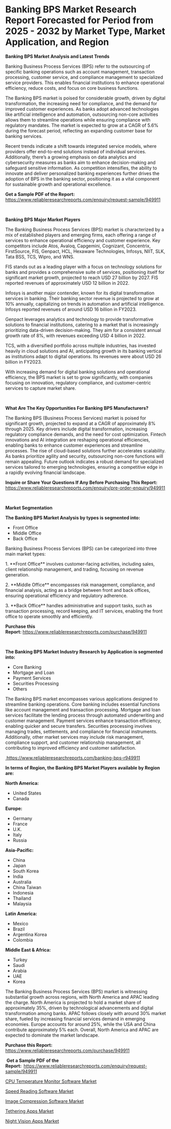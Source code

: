 <p><h1>Banking BPS Market Research Report Forecasted for Period from 2025 -  2032 by Market Type, Market Application, and Region</h1></p><p><strong>Banking BPS Market Analysis and Latest Trends</strong></p>
<p><p>Banking Business Process Services (BPS) refer to the outsourcing of specific banking operations such as account management, transaction processing, customer service, and compliance management to specialized service providers. This enables financial institutions to enhance operational efficiency, reduce costs, and focus on core business functions.</p><p>The Banking BPS market is poised for considerable growth, driven by digital transformation, the increasing need for compliance, and the demand for improved customer experiences. As banks adopt advanced technologies like artificial intelligence and automation, outsourcing non-core activities allows them to streamline operations while ensuring compliance with regulatory mandates. The market is expected to grow at a CAGR of 5.6% during the forecast period, reflecting an expanding customer base for banking services.</p><p>Recent trends indicate a shift towards integrated service models, where providers offer end-to-end solutions instead of individual services. Additionally, there’s a growing emphasis on data analytics and cybersecurity measures as banks aim to enhance decision-making and safeguard sensitive information. As competition intensifies, the ability to innovate and deliver personalized banking experiences further drives the adoption of BPS in the banking sector, positioning it as a vital component for sustainable growth and operational excellence.</p></p>
<p><strong>Get a Sample PDF of the Report:&nbsp;</strong> <a href="https://www.reliableresearchreports.com/enquiry/request-sample/949911?utm_campaign=83&utm_medium=2&utm_source=Github&utm_content=ia&utm_term=05032025&utm_id=banking-bps">https://www.reliableresearchreports.com/enquiry/request-sample/949911</a></p>
<p>&nbsp;</p>
<p><strong>Banking BPS Major Market Players</strong></p>
<p><p>The Banking Business Process Services (BPS) market is characterized by a mix of established players and emerging firms, each offering a range of services to enhance operational efficiency and customer experience. Key competitors include Atos, Avaloq, Capgemini, Cognizant, Concentrix, FirstSource, FIS, Genpact, HCL, Hexaware Technologies, Infosys, NIIT, SLK, Tata BSS, TCS, Wipro, and WNS. </p><p>FIS stands out as a leading player with a focus on technology solutions for banks and provides a comprehensive suite of services, positioning itself for significant market growth, projected to reach USD 27 billion by 2027. FIS reported revenues of approximately USD 12 billion in 2022.</p><p>Infosys is another major contender, known for its digital transformation services in banking. Their banking sector revenue is projected to grow at 10% annually, capitalizing on trends in automation and artificial intelligence. Infosys reported revenues of around USD 16 billion in FY2023.</p><p>Genpact leverages analytics and technology to provide transformative solutions to financial institutions, catering to a market that is increasingly prioritizing data-driven decision-making. They aim for a consistent annual growth rate of 8%, with revenues exceeding USD 4 billion in 2022.</p><p>TCS, with a diversified portfolio across multiple industries, has invested heavily in cloud solutions and AI, anticipating growth in its banking vertical as institutions adapt to digital operations. Its revenues were about USD 26 billion in FY2023.</p><p>With increasing demand for digital banking solutions and operational efficiency, the BPS market is set to grow significantly, with companies focusing on innovation, regulatory compliance, and customer-centric services to capture market share.</p></p>
<p>&nbsp;</p>
<p><strong>What Are The Key Opportunities For Banking BPS Manufacturers?</strong></p>
<p><p>The Banking BPS (Business Process Services) market is poised for significant growth, projected to expand at a CAGR of approximately 8% through 2025. Key drivers include digital transformation, increasing regulatory compliance demands, and the need for cost optimization. Fintech innovations and AI integration are reshaping operational efficiencies, enabling banks to enhance customer experiences and streamline processes. The rise of cloud-based solutions further accelerates scalability. As banks prioritize agility and security, outsourcing non-core functions will remain appealing. Future outlook indicates a robust demand for specialized services tailored to emerging technologies, ensuring a competitive edge in a rapidly evolving financial landscape.</p></p>
<p><strong>Inquire or Share Your Questions If Any Before Purchasing This Report:</strong> <a href="https://www.reliableresearchreports.com/enquiry/pre-order-enquiry/949911?utm_campaign=83&utm_medium=2&utm_source=Github&utm_content=ia&utm_term=05032025&utm_id=banking-bps">https://www.reliableresearchreports.com/enquiry/pre-order-enquiry/949911</a></p>
<p>&nbsp;</p>
<p><strong>Market Segmentation</strong></p>
<p><strong>The Banking BPS Market Analysis by types is segmented into:</strong></p>
<p><ul><li>Front Office</li><li>Middle Office</li><li>Back Office</li></ul></p>
<p><p>Banking Business Process Services (BPS) can be categorized into three main market types: </p><p>1. **Front Office** involves customer-facing activities, including sales, client relationship management, and trading, focusing on revenue generation. </p><p>2. **Middle Office** encompasses risk management, compliance, and financial analysis, acting as a bridge between front and back offices, ensuring operational efficiency and regulatory adherence.</p><p>3. **Back Office** handles administrative and support tasks, such as transaction processing, record keeping, and IT services, enabling the front office to operate smoothly and efficiently.</p></p>
<p><strong>Purchase this Report:&nbsp;</strong><a href="https://www.reliableresearchreports.com/purchase/949911?utm_campaign=83&utm_medium=2&utm_source=Github&utm_content=ia&utm_term=05032025&utm_id=banking-bps">https://www.reliableresearchreports.com/purchase/949911</a></p>
<p>&nbsp;</p>
<p><strong>The Banking BPS Market Industry Research by Application is segmented into:</strong></p>
<p><ul><li>Core Banking</li><li>Mortgage and Loan</li><li>Payment Services</li><li>Securities Processing</li><li>Others</li></ul></p>
<p><p>The Banking BPS market encompasses various applications designed to streamline banking operations. Core banking includes essential functions like account management and transaction processing. Mortgage and loan services facilitate the lending process through automated underwriting and customer management. Payment services enhance transaction efficiency, enabling quicker and secure transfers. Securities processing involves managing trades, settlements, and compliance for financial instruments. Additionally, other market services may include risk management, compliance support, and customer relationship management, all contributing to improved efficiency and customer satisfaction.</p></p>
<p><a href="https://www.reliableresearchreports.com/banking-bps-r949911?utm_campaign=83&utm_medium=2&utm_source=Github&utm_content=ia&utm_term=05032025&utm_id=banking-bps">&nbsp;https://www.reliableresearchreports.com/banking-bps-r949911</a></p>
<p><strong>In terms of Region, the Banking BPS Market Players available by Region are:</strong></p>
<p>
    <p> <strong> North America: </strong>
        <ul>
            <li>United States</li>
            <li>Canada</li>
        </ul>
        </p> 
    <p> <strong> Europe: </strong>
        <ul>
            <li>Germany</li>
            <li>France</li>
            <li>U.K.</li>
            <li>Italy</li>
            <li>Russia</li>
        </ul>
        </p> 
    <p> <strong> Asia-Pacific: </strong>
        <ul>
            <li>China</li>
            <li>Japan</li>
            <li>South Korea</li>
            <li>India</li>
            <li>Australia</li>
            <li>China Taiwan</li>
            <li>Indonesia</li>
            <li>Thailand</li>
            <li>Malaysia</li>
        </ul>
        </p> 
    <p> <strong> Latin America: </strong>
        <ul>
            <li>Mexico</li>
            <li>Brazil</li>
            <li>Argentina Korea</li>
            <li>Colombia</li>
        </ul>
        </p> 
    <p> <strong> Middle East & Africa: </strong>
        <ul>
            <li>Turkey</li>
            <li>Saudi</li>
            <li>Arabia</li>
            <li>UAE</li>
            <li>Korea</li>
        </ul>
    </p>
    </p>
<p><p>The Banking Business Process Services (BPS) market is witnessing substantial growth across regions, with North America and APAC leading the charge. North America is projected to hold a market share of approximately 35%, driven by technological advancements and digital transformation among banks. APAC follows closely with around 30% market share, fueled by increasing financial services demand in emerging economies. Europe accounts for around 25%, while the USA and China contribute approximately 5% each. Overall, North America and APAC are expected to dominate the market landscape.</p></p>
<p><strong>Purchase this Report: </strong><a href="https://www.reliableresearchreports.com/purchase/949911?utm_campaign=83&utm_medium=2&utm_source=Github&utm_content=ia&utm_term=05032025&utm_id=banking-bps">https://www.reliableresearchreports.com/purchase/949911</a></p>
<p>&nbsp;<strong>Get a Sample PDF of the Report:&nbsp;&nbsp;</strong><a href="https://www.reliableresearchreports.com/enquiry/request-sample/949911?utm_campaign=83&utm_medium=2&utm_source=Github&utm_content=ia&utm_term=05032025&utm_id=banking-bps">https://www.reliableresearchreports.com/enquiry/request-sample/949911</a></p>
<p><strong></strong></p>
<p><p><a href="https://github.com/keohannchavo/Market-Research-Report-List-1/blob/main/cpu-temperature-monitor-software-market.md?utm_campaign=83&utm_medium=2&utm_source=Github&utm_content=ia&utm_term=05032025&utm_id=banking-bps">CPU Temperature Monitor Software Market</a></p><p><a href="https://github.com/elroddrewspm/Market-Research-Report-List-1/blob/main/speed-reading-software-market.md?utm_campaign=83&utm_medium=2&utm_source=Github&utm_content=ia&utm_term=05032025&utm_id=banking-bps">Speed Reading Software Market</a></p><p><a href="https://github.com/ssaradulai/Market-Research-Report-List-1/blob/main/image-compression-software-market.md?utm_campaign=83&utm_medium=2&utm_source=Github&utm_content=ia&utm_term=05032025&utm_id=banking-bps">Image Compression Software Market</a></p><p><a href="https://github.com/dukerghostki/Market-Research-Report-List-1/blob/main/tethering-apps-market.md?utm_campaign=83&utm_medium=2&utm_source=Github&utm_content=ia&utm_term=05032025&utm_id=banking-bps">Tethering Apps Market</a></p><p><a href="https://github.com/helmeludu/Market-Research-Report-List-1/blob/main/night-vision-apps-market.md?utm_campaign=83&utm_medium=2&utm_source=Github&utm_content=ia&utm_term=05032025&utm_id=banking-bps">Night Vision Apps Market</a></p></p>